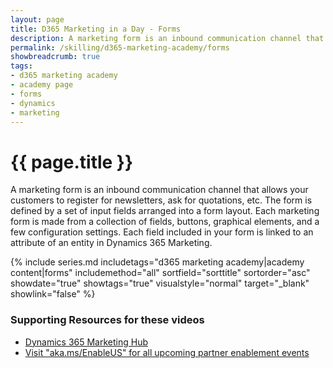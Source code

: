```yaml
---
layout: page
title: D365 Marketing in a Day - Forms
description: A marketing form is an inbound communication channel that allows your customers to register for newsletters, ask for quotations, etc. The form is defined by a set of input fields arranged into a form layout. Each marketing form is made from a collection of fields, buttons, graphical elements, and a few configuration settings. Each field included in your form is linked to an attribute of an entity in Dynamics 365 Marketing.
permalink: /skilling/d365-marketing-academy/forms
showbreadcrumb: true
tags: 
- d365 marketing academy
- academy page
- forms
- dynamics
- marketing
---
```


# {{ page.title }}

A marketing form is an inbound communication channel that allows your customers to register for newsletters, ask for quotations, etc. The form is defined by a set of input fields arranged into a form layout. Each marketing form is made from a collection of fields, buttons, graphical elements, and a few configuration settings. Each field included in your form is linked to an attribute of an entity in Dynamics 365 Marketing.

{% include series.md 
    includetags="d365 marketing academy|academy content|forms" 
    includemethod="all" sortfield="sorttitle" sortorder="asc" 
    showdate="true" showtags="true" 
    visualstyle="normal" target="_blank" showlink="false"
%}

### Supporting Resources for these videos
* <a href="https://learn.microsoft.com/en-us/dynamics365/marketing/help-hub" target="_blank">Dynamics 365 Marketing Hub
* <a href="https://www.microsoft.com/partner-training/en-us" target="_blank">Visit "aka.ms/EnableUS" for all upcoming partner enablement events
